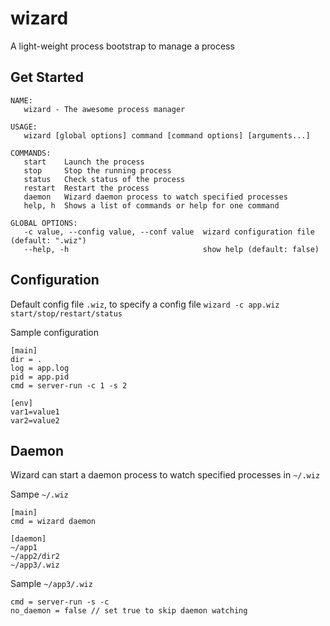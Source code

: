 # wizard
A light-weight process bootstrap to manage a process 

## Get Started

```
NAME:
   wizard - The awesome process manager

USAGE:
   wizard [global options] command [command options] [arguments...]

COMMANDS:
   start    Launch the process
   stop     Stop the running process
   status   Check status of the process
   restart  Restart the process
   daemon   Wizard daemon process to watch specified processes
   help, h  Shows a list of commands or help for one command

GLOBAL OPTIONS:
   -c value, --config value, --conf value  wizard configuration file (default: ".wiz")
   --help, -h                              show help (default: false)

```

## Configuration

Default config file `.wiz`, to specify a config file `wizard -c app.wiz start/stop/restart/status`

Sample configuration
```
[main]
dir = .
log = app.log
pid = app.pid
cmd = server-run -c 1 -s 2

[env]
var1=value1
var2=value2

```

## Daemon

Wizard can start a daemon process to watch specified processes in `~/.wiz`

Sampe `~/.wiz` 

```
[main]
cmd = wizard daemon

[daemon]
~/app1
~/app2/dir2
~/app3/.wiz
```

Sample `~/app3/.wiz`

```
cmd = server-run -s -c
no_daemon = false // set true to skip daemon watching
```





